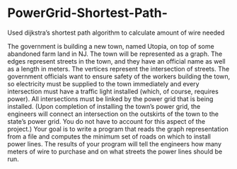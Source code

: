 # PowerGrid-Shortest-Path-
Used dijkstra’s shortest path algorithm to calculate amount of wire needed

The government is building a new town, named Utopia, on top of some abandoned farm
land in NJ.  The town will be represented as a graph.  The edges represent streets in the
town, and they have an official name as well as a length in meters.  The vertices represent
the intersection of streets.  The government officials want to ensure safety of the workers
building the town, so electricity must be supplied to the town immediately and every
intersection must have a traffic light installed (which, of course, requires power).  All
intersections must be linked by the power grid that is being installed.  (Upon completion of
installing the town’s power grid, the engineers will connect an intersection on the outskirts
of the town to the state’s power grid. You do not have to account for this aspect of the
project.)
Your goal is to write a program that reads the graph representation from a file and
computes the minimum set of roads on which to install power lines.  The results of your
program will tell the engineers how many meters of wire to purchase and on what streets
the power lines should be run.
